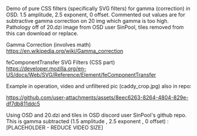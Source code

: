 Demo of pure CSS filters (specifically SVG filters) for gamma (correction) in OSD.  1.5 amplitude, 2.5 exponent, 0 offset. Commented out values are for subtractive gamma correction on 20 img which gamma is too high. Pathology off of 20.dzi image from OSD user SinPool, tiles removed from this can download or replace.

Gamma Correction (involves math)
https://en.wikipedia.org/wiki/Gamma_correction

feComponentTransfer SVG Filters (CSS part)
https://developer.mozilla.org/en-US/docs/Web/SVG/Reference/Element/feComponentTransfer

Example in operation, video and unfiltered pic (caddy_crop.jpg) also in repo:

https://github.com/user-attachments/assets/8eec6263-8264-4804-829e-df7db811ddc5

Using OSD and 20.dzi and tiles in OSD discord user SinPool's github repo. This is gamma subtracted (1.5 amplitude , 2.5 exponent , 0 offset) :
[PLACEHOLDER - REDUCE VIDEO SIZE]
